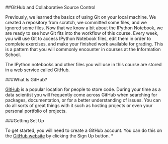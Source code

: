 ##GitHub and Collaborative Source Control

Previously, we learned the basics of using Git on your local machine. We created a repository from scratch, we committed some files, and we ignored some files. Now that we know a bit about the IPython Notebook, we are ready to see how Git fits into the workflow of this course. Every week, you will use Git to access IPython Notebook files, edit them in order to complete exercises, and make your finished work available for grading. This is a pattern that you will commonly encounter in courses at the Information School.

The IPython notebooks and other files you will use in this course are stored in a web service called GitHub.


###What Is GitHub?

[GitHub](https://github.com/) is a popular location for people to store code. During your time as a data scientist you will frequently come across GitHub when searching for packages, documentation, or for a better understanding of issues. You can do all sorts of great things with it such as hosting projects or even your personal portfolio of projects.

###Getting Set Up

To get started, you will need to create a GitHub account. You can do this on the [GitHub website](https://github.com/) by clicking the Sign Up button. *

